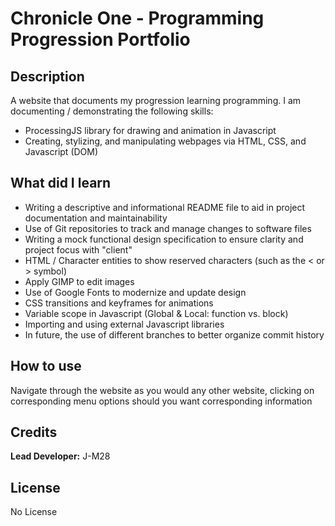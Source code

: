 # Chronicle One - Programming Progression Portfolio

## Description

A website that documents my progression learning programming. I am documenting / demonstrating the following skills:

* ProcessingJS library for drawing and animation in Javascript
* Creating, stylizing, and manipulating webpages via HTML, CSS, and Javascript (DOM)


## What did I learn

* Writing a descriptive and informational README file to aid in project documentation and maintainability
* Use of Git repositories to track and manage changes to software files
* Writing a mock functional design specification to ensure clarity and project focus with "client"
* HTML / Character entities to show reserved characters (such as the < or > symbol)  
* Apply GIMP to edit images
* Use of Google Fonts to modernize and update design
* CSS transitions and keyframes for animations
* Variable scope in Javascript (Global & Local: function vs. block)
* Importing and using external Javascript libraries
* In future, the use of different branches to better organize commit history 

## How to use

Navigate through the website as you would any other website, clicking on corresponding menu options should you want corresponding information


## Credits

__Lead Developer:__ J-M28 

## License

No License

